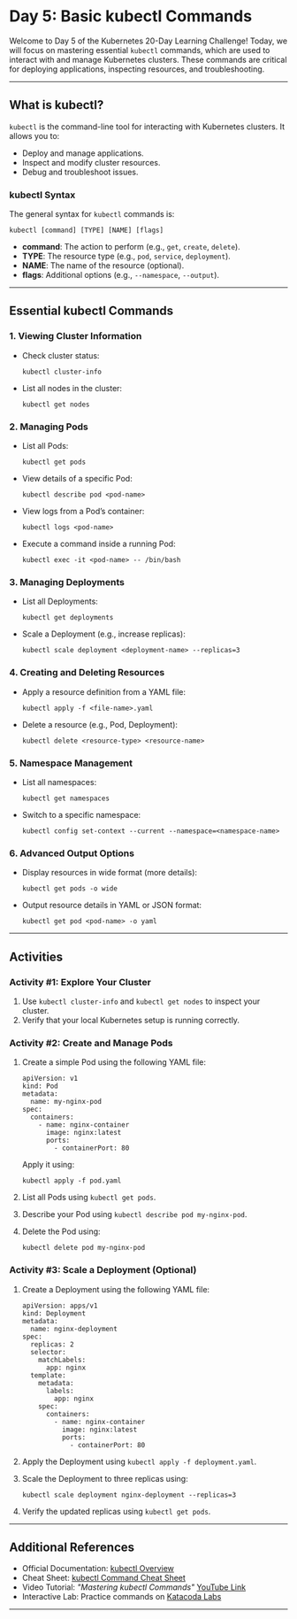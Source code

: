 
# Day 5: Basic kubectl Commands

Welcome to Day 5 of the Kubernetes 20-Day Learning Challenge! Today, we will focus on mastering essential `kubectl` commands, which are used to interact with and manage Kubernetes clusters. These commands are critical for deploying applications, inspecting resources, and troubleshooting.

---

## **What is kubectl?**

`kubectl` is the command-line tool for interacting with Kubernetes clusters. It allows you to:
- Deploy and manage applications.
- Inspect and modify cluster resources.
- Debug and troubleshoot issues.

### **kubectl Syntax**
The general syntax for `kubectl` commands is:

```
kubectl [command] [TYPE] [NAME] [flags]
```

- **command**: The action to perform (e.g., `get`, `create`, `delete`).
- **TYPE**: The resource type (e.g., `pod`, `service`, `deployment`).
- **NAME**: The name of the resource (optional).
- **flags**: Additional options (e.g., `--namespace`, `--output`).

---

## **Essential kubectl Commands**

### **1. Viewing Cluster Information**
- Check cluster status:

  ```
  kubectl cluster-info
  ```
- List all nodes in the cluster:

  ```
  kubectl get nodes
  ```

### **2. Managing Pods**
- List all Pods:

  ```
  kubectl get pods
  ```
- View details of a specific Pod:

  ```
  kubectl describe pod <pod-name>
  ```
- View logs from a Pod’s container:

  ```
  kubectl logs <pod-name>
  ```
- Execute a command inside a running Pod:

  ```
  kubectl exec -it <pod-name> -- /bin/bash
  ```

### **3. Managing Deployments**
- List all Deployments:

  ```
  kubectl get deployments
  ```
- Scale a Deployment (e.g., increase replicas):

  ```
  kubectl scale deployment <deployment-name> --replicas=3
  ```

### **4. Creating and Deleting Resources**
- Apply a resource definition from a YAML file:

  ```
  kubectl apply -f <file-name>.yaml
  ```
- Delete a resource (e.g., Pod, Deployment):

  ```
  kubectl delete <resource-type> <resource-name>
  ```

### **5. Namespace Management**
- List all namespaces:

  ```
  kubectl get namespaces
  ```
- Switch to a specific namespace:

  ```
  kubectl config set-context --current --namespace=<namespace-name>
  ```

### **6. Advanced Output Options**
- Display resources in wide format (more details):

  ```
  kubectl get pods -o wide
  ```
- Output resource details in YAML or JSON format:

  ```
  kubectl get pod <pod-name> -o yaml
  ```

---

## **Activities**

### Activity #1: Explore Your Cluster
1. Use `kubectl cluster-info` and `kubectl get nodes` to inspect your cluster.
2. Verify that your local Kubernetes setup is running correctly.

### Activity #2: Create and Manage Pods
1. Create a simple Pod using the following YAML file:

   ```
   apiVersion: v1
   kind: Pod
   metadata:
     name: my-nginx-pod
   spec:
     containers:
       - name: nginx-container
         image: nginx:latest
         ports:
           - containerPort: 80
   ```

   Apply it using:

   ```
   kubectl apply -f pod.yaml
   ```

2. List all Pods using `kubectl get pods`.

3. Describe your Pod using `kubectl describe pod my-nginx-pod`.

4. Delete the Pod using:

   ```
   kubectl delete pod my-nginx-pod
   ```

### Activity #3: Scale a Deployment (Optional)
1. Create a Deployment using the following YAML file:

   ```
   apiVersion: apps/v1
   kind: Deployment
   metadata:
     name: nginx-deployment
   spec:
     replicas: 2
     selector:
       matchLabels:
         app: nginx
     template:
       metadata:
         labels:
           app: nginx
       spec:
         containers:
           - name: nginx-container
             image: nginx:latest
             ports:
               - containerPort: 80
   ```

2. Apply the Deployment using `kubectl apply -f deployment.yaml`.

3. Scale the Deployment to three replicas using:

   ```
   kubectl scale deployment nginx-deployment --replicas=3
   ```

4. Verify the updated replicas using `kubectl get pods`.

---

## **Additional References**

- Official Documentation: [kubectl Overview](https://kubernetes.io/docs/reference/kubectl/)
- Cheat Sheet: [kubectl Command Cheat Sheet](https://kubernetes.io/docs/reference/kubectl/cheatsheet/)
- Video Tutorial: *"Mastering kubectl Commands"* [YouTube Link](https://www.youtube.com/watch?v=ZtqBQ68cfJc)
- Interactive Lab: Practice commands on [Katacoda Labs](https://www.katacoda.com/courses/kubernetes)

---

